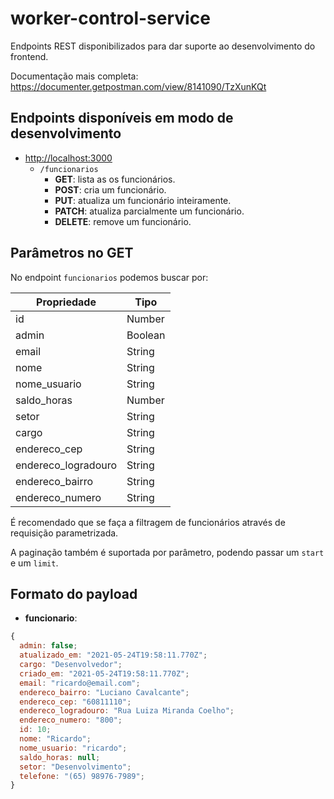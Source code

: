 # worker-control-service

Endpoints REST disponibilizados para dar suporte ao desenvolvimento do frontend.

Documentação mais completa: https://documenter.getpostman.com/view/8141090/TzXunKQt

## Endpoints disponíveis em modo de desenvolvimento

- <http://localhost:3000>
  - `/funcionarios`
    - **GET**: lista as os funcionários.
    - **POST**: cria um funcionário.
    - **PUT**: atualiza um funcionário inteiramente.
    - **PATCH**: atualiza parcialmente um funcionário.
    - **DELETE**: remove um funcionário.

## Parâmetros no GET

No endpoint `funcionarios` podemos buscar por:

| Propriedade         | Tipo    |
| ------------------- | ------- |
| id                  | Number  |
| admin               | Boolean |
| email               | String  |
| nome                | String  |
| nome_usuario        | String  |
| saldo_horas         | Number  |
| setor               | String  |
| cargo               | String  |
| endereco_cep        | String  |
| endereco_logradouro | String  |
| endereco_bairro     | String  |
| endereco_numero     | String  |

É recomendado que se faça a filtragem de funcionários através de requisição parametrizada.

A paginação também é suportada por parâmetro, podendo passar um `start` e um `limit`.

## Formato do payload

- **funcionario**:

```js
{
  admin: false;
  atualizado_em: "2021-05-24T19:58:11.770Z";
  cargo: "Desenvolvedor";
  criado_em: "2021-05-24T19:58:11.770Z";
  email: "ricardo@email.com";
  endereco_bairro: "Luciano Cavalcante";
  endereco_cep: "60811110";
  endereco_logradouro: "Rua Luiza Miranda Coelho";
  endereco_numero: "800";
  id: 10;
  nome: "Ricardo";
  nome_usuario: "ricardo";
  saldo_horas: null;
  setor: "Desenvolvimento";
  telefone: "(65) 98976-7989";
}
```
